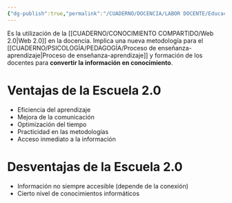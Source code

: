 ```yaml
---
{"dg-publish":true,"permalink":"/CUADERNO/DOCENCIA/LABOR DOCENTE/Educación 2.0/"}
---
```


Es la utilización de la [[CUADERNO/CONOCIMIENTO COMPARTIDO/Web 2.0\|Web 2.0]] en la docencia. Implica una nueva metodología para el [[CUADERNO/PSICOLOGÍA/PEDAGOGÍA/Proceso de enseñanza-aprendizaje\|Proceso de enseñanza-aprendizaje]] y formación de los docentes para **convertir la información en conocimiento**.

# Ventajas de la Escuela 2.0
- Eficiencia del aprendizaje
- Mejora de la comunicación
- Optimización del tiempo
- Practicidad en las metodologías
- Acceso inmediato a la información

# Desventajas de la Escuela 2.0
- Información no siempre accesible (depende de la conexión)
- Cierto nivel de conocimientos informáticos